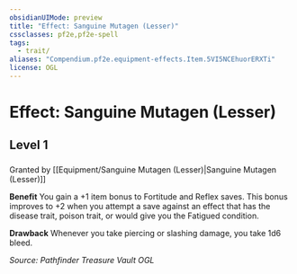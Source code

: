 ```yaml
---
obsidianUIMode: preview
title: "Effect: Sanguine Mutagen (Lesser)"
cssclasses: pf2e,pf2e-spell
tags:
  - trait/
aliases: "Compendium.pf2e.equipment-effects.Item.5VI5NCEhuorERXTi"
license: OGL
---
```

# Effect: Sanguine Mutagen (Lesser)
## Level 1
### 






Granted by [[Equipment/Sanguine Mutagen (Lesser)|Sanguine Mutagen (Lesser)]]

**Benefit** You gain a +1 item bonus to Fortitude and Reflex saves. This bonus improves to +2 when you attempt a save against an effect that has the disease trait, poison trait, or would give you the Fatigued condition.

**Drawback** Whenever you take piercing or slashing damage, you take 1d6 bleed.

*Source: Pathfinder Treasure Vault*
*OGL*